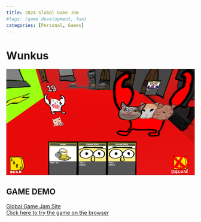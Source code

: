 ```yaml
---
title: 2024 Global Game Jam
#tags: [game development, fun]
categories: [Personal, Games]
---
```


# Wunkus
![](/assets/images/GlobalGameJam2024.png)

## GAME DEMO
<a href="https://globalgamejam.org/games/2024/wunkus-gyatt-fanum-taxed-and-skibidi-ohiohell-adventure-2"> Global Game Jam Site </a>
<br>
<a href="https://tanzhenxiong404.itch.io/through-the-ages-2019"> Click here to try the game on the browser </a>
